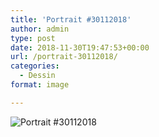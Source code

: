 ```yaml
---
title: 'Portrait #30112018'
author: admin
type: post
date: 2018-11-30T19:47:53+00:00
url: /portrait-30112018/
categories:
  - Dessin
format: image

---
```

![Portrait #30112018](./img_0027.jpg)